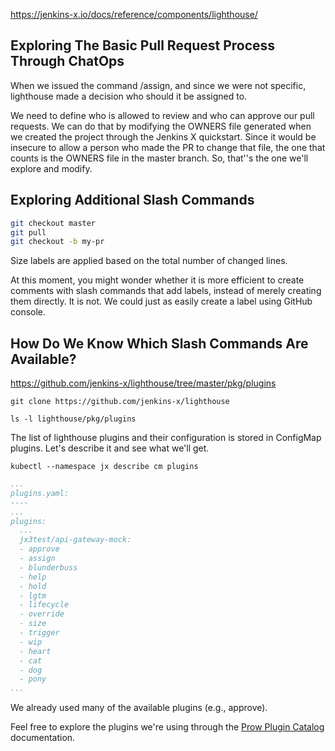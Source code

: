https://jenkins-x.io/docs/reference/components/lighthouse/

## Exploring The Basic Pull Request Process Through ChatOps

When we issued the command /assign, and since we were not specific, lighthouse made a decision who should it be assigned to.

We need to define who is allowed to review and who can approve our pull requests. We can do that by modifying the OWNERS file generated when we created the project through the Jenkins X quickstart. Since it would be insecure to allow a person who made the PR to change that file, the one that counts is the OWNERS file in the master branch. So, that''s the one we'll explore and modify.

## Exploring Additional Slash Commands

```bash
git checkout master
git pull
git checkout -b my-pr
```

Size labels are applied based on the total number of changed lines.

At this moment, you might wonder whether it is more efficient to create comments with slash commands that add labels, instead of merely creating them directly. It is not. We could just as easily create a label using GitHub console.



## How Do We Know Which Slash Commands Are Available?

https://github.com/jenkins-x/lighthouse/tree/master/pkg/plugins

`git clone https://github.com/jenkins-x/lighthouse`

`ls -l lighthouse/pkg/plugins`

The list of lighthouse plugins and their configuration is stored in ConfigMap plugins. Let's describe it and see what we'll get.

`kubectl --namespace jx describe cm plugins`

```yaml
...
plugins.yaml:
----
...
plugins:
  ...
  jx3test/api-gateway-mock:
  - approve
  - assign
  - blunderbuss
  - help
  - hold
  - lgtm
  - lifecycle
  - override
  - size
  - trigger
  - wip
  - heart
  - cat
  - dog
  - pony
...
```

We already used many of the available plugins (e.g., approve). 

Feel free to explore the plugins we're using through the [Prow Plugin Catalog](https://prow.k8s.io/plugins[) documentation.

